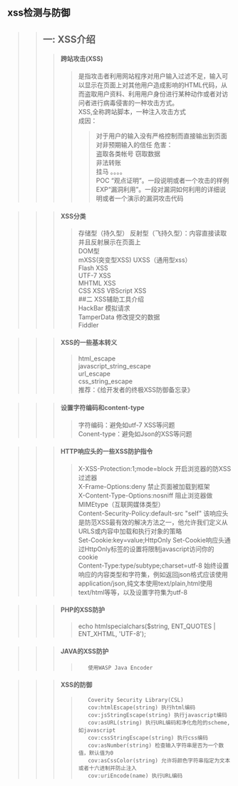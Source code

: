 xss检测与防御
------------
>> ## 一:  XSS介绍  
>>> ####  跨站攻击(XSS)  
>>>>是指攻击者利用网站程序对用户输入过滤不足，输入可以显示在页面上对其他用户造成影响的HTML代码，从而盗取用户资料、利用用户身份进行某种动作或者对访问者进行病毒侵害的一种攻击方式。  
>>>>XSS,全称跨站脚本，一种注入攻击方式  
>>>>成因：  
>>>>>	对于用户的输入没有严格控制而直接输出到页面  
>>>>>对非预期输入的信任 
>>>>危害：  
>>>>>盗取各类帐号 
>>>>>窃取数据  
>>>>>非法转账  
>>>>>挂马 。。。。  
>>>>POC “观点证明”。一段说明或者一个攻击的样例  
>>>>	EXP“漏洞利用”。一段对漏洞如何利用的详细说明或者一个演示的漏洞攻击代码  

>>> ####  XSS分类  
>>>>存储型（持久型） 
>>>>	反射型（飞持久型）：内容直接读取并且反射展示在页面上  
>>>> DOM型  
>>>>	mXSS(突变型XSS) 
>>>> UXSS（通用型xss）  
>>>>	Flash XSS  
>>>>	UTF-7 XSS    
>>>>	MHTML XSS  
>>>>	CSS XSS 
>>>>	VBScript XSS  
>>> ##二  XSS辅助工具介绍  
>>>>	HackBar 模拟请求  
>>>>	TamperData 修改提交的数据  
>>>>	Fiddler  

>>> #### XSS的一些基本转义  
>>>>	html_escape  
>>>>	javascript_string_escape   
>>>>	url_escape  
>>>>	css_string_escape   
>>>>	推荐：《给开发者的终极XSS防御备忘录》 

>>> #### 设置字符编码和content-type  
>>>> 字符编码：避免如utf-7 XSS等问题  
>>>> Conent-type：避免如Json的XSS等问题  

>>> #### HTTP响应头的一些XSS防护指令  
>>>>	X-XSS-Protection:1;mode=block 开启浏览器的防XSS过滤器  
>>>>	X-Frame-Options:deny 禁止页面被加载到框架  
>>>>	X-Content-Type-Options:nosniff 阻止浏览器做MIMEtype（互联网媒体类型）  
>>>>	Content-Security-Policy:default-src "self" 该响应头是防范XSS最有效的解决方法之一，他允许我们定义从URLS或内容中加载和执行对象的策略  
>>>>	Set-Cookie:key=value;HttpOnly  Set-Cookie响应头通过HttpOnly标签的设置将限制javascript访问你的cookie  
>>>>	Content-Type:type/subtype;charset=utf-8  始终设置响应的内容类型和字符集，例如返回json格式应该使用application/json,纯文本使用text/plain,html使用text/html等等，以及设置字符集为utf-8 



>>> ####  PHP的XSS防护  
>>>>	echo htmlspecialchars($string, ENT_QUOTES | ENT_XHTML, 'UTF-8');  

>>> ####  JAVA的XSS防护  
>>>>		使用WASP Java Encoder   

>>> ####  XSS的防御   
>>>>		Coverity Security Library(CSL)  
>>>>		cov:htmlEscape(string) 执行html编码  
>>>>		cov:jsStringEscape(string) 执行javascript编码  
>>>>		cov:asURL(string) 执行URL编码和净化危险的scheme,如javascript  
>>>>		cov:cssStringEscape(string) 执行css编码  
>>>>		cov:asNumber(string) 检查输入字符串是否为一个数值，默认值为0  
>>>>		cov:asCssColor(string) 允许将颜色字符串指定为文本或者十六进制并防止注入  
>>>>		cov:uriEncode(name) 执行URL编码  

